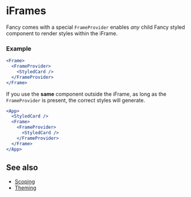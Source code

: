 # iFrames

Fancy comes with a special `FrameProvider` enables _any_ child Fancy styled component to render styles within the iFrame.

### Example

```jsx
<Frame>
  <FrameProvider>
    <StyledCard />
  </FrameProvider>
</Frame>
```

If you use the **same** component outside the iFrame, as long as the `FrameProvider` is present, the correct styles will generate.

```jsx
<App>
  <StyledCard />
  <Frame>
    <FrameProvider>
      <StyledCard />
    </FrameProvider>
  </Frame>
</App>
```

## See also

* [Scoping](https://github.com/helpscout/fancy/tree/a901a54d4ef8493038992d182d4bc28995839c3b/docs/Scoping.md)
* [Theming](theming.md)

